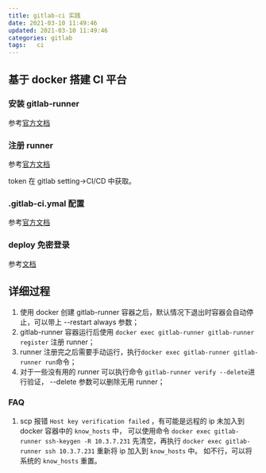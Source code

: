 ```yaml
---
title: gitlab-ci 实践
date: 2021-03-10 11:49:46
updated: 2021-03-10 11:49:46
categories: gitlab
tags:   ci
---
```


## 基于 docker 搭建 CI 平台

### 安装 gitlab-runner

参考[官方文档](https://docs.gitlab.com/runner/install/docker.html)

### 注册 runner

参考[官方文档](https://docs.gitlab.com/runner/register/index.html#docker)

token 在 gitlab setting->CI/CD 中获取。

### .gitlab-ci.ymal 配置

参考[官方文档](https://docs.gitlab.com/ee/ci/yaml/README.html#onlyexcept-basic)

### deploy 免密登录

参考[文档](https://cloud.tencent.com/developer/article/1661095)

## 详细过程

1. 使用 docker 创建 gitlab-runner 容器之后，默认情况下退出时容器会自动停止，可以带上 --restart always 参数；
2. gitlab-runner 容器运行后使用 `docker exec gitlab-runner gitlab-runner register` 注册 runner；
3. runner 注册完之后需要手动运行，执行`docker exec gitlab-runner gitlab-runner run`命令；
4. 对于一些没有用的 runner 可以执行命令 `gitlab-runner verify --delete`进行验证， --delete 参数可以删除无用 runner；

### FAQ

1. scp 报错 `Host key verification failed` ，有可能是远程的 ip 未加入到 docker 容器中的 `know_hosts` 中， 可以使用命令 `docker exec gitlab-runner ssh-keygen -R 10.3.7.231` 先清空，再执行 `docker exec gitlab-runner ssh 10.3.7.231` 重新将 ip 加入到 `know_hosts` 中。 如不行，可以将系统的 `know_hosts` 重置。